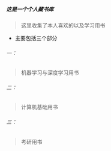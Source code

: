 #####   这是一个个人藏书库
> 这里收集了本人喜欢的以及学习用书

*  主要包括三个部分

###### 一：
> 机器学习与深度学习用书
###### 二：
> 计算机基础用书
###### 三：
> 考研用书


